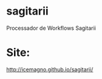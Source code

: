 sagitarii
=========
Processador de Workflows Sagitarii

Site:
=========
http://icemagno.github.io/sagitarii/



